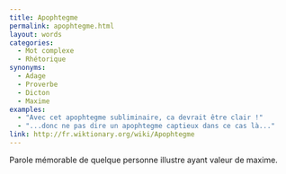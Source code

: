 ```yaml
---
title: Apophtegme
permalink: apophtegme.html
layout: words
categories:
  - Mot complexe
  - Rhétorique
synonyms:
  - Adage
  - Proverbe
  - Dicton
  - Maxime
examples:
  - "Avec cet apophtegme subliminaire, ca devrait être clair !"
  - "...donc ne pas dire un apophtegme captieux dans ce cas là..."
link: http://fr.wiktionary.org/wiki/Apophtegme
---
```


Parole mémorable de quelque personne illustre ayant valeur de maxime.

